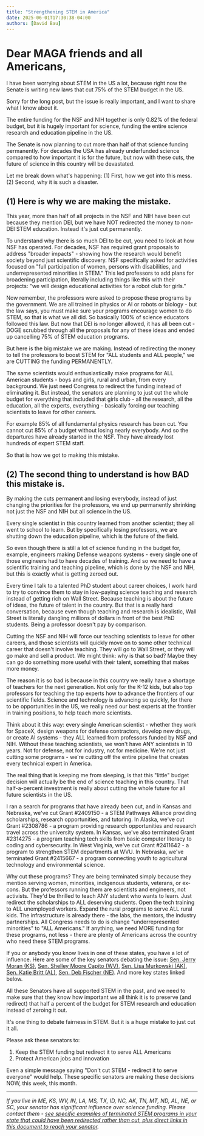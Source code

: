 ```yaml
---
title: "Strengthening STEM in America"
date: 2025-06-01T17:30:38-04:00
authors: [David Bau]
---
```

# Dear MAGA friends and all Americans,

I have been worrying about STEM in the US a lot, because right now the Senate is writing new laws that cut 75% of the STEM budget in the US.

Sorry for the long post, but the issue is really important, and I want to share what I know about it.

The entire funding for the NSF and NIH together is only 0.82% of the federal budget, but it is hugely important for science, funding the entire science research and education pipeline in the US.

The Senate is now planning to cut more than half of that science funding permanently. For decades the USA has already underfunded science compared to how important it is for the future, but now with these cuts, the future of science in this country will be devastated.

Let me break down what's happening: (1) First, how we got into this mess. (2) Second, why it is such a disaster.

## (1) Here is why we are making the mistake.

This year, more than half of all projects in the NSF and NIH have been cut because they mention DEI, but we have NOT redirected the money to non-DEI STEM education. Instead it's just cut permanently.

To understand why there is so much DEI to be cut, you need to look at how NSF has operated. For decades, NSF has required grant proposals to address "broader impacts" - showing how the research would benefit society beyond just scientific discovery. NSF specifically asked for activities focused on "full participation of women, persons with disabilities, and underrepresented minorities in STEM." This led professors to add plans for broadening participation, literally including things like this with their projects: "we will design educational activities for a robot club for girls."

Now remember, the professors were asked to propose these programs by the government. We are all trained in physics or AI or robots or biology - but the law says, you must make sure your programs encourage women to do STEM, so that is what we all did. So basically 100% of science educators followed this law. But now that DEI is no longer allowed, it has all been cut - DOGE scrubbed through all the proposals for any of these ideas and ended up cancelling 75% of STEM education programs.

But here is the big mistake we are making. Instead of redirecting the money to tell the professors to boost STEM for "ALL students and ALL people," we are CUTTING the funding PERMANENTLY.

The same scientists would enthusiastically make programs for ALL American students - boys and girls, rural and urban, from every background. We just need Congress to redirect the funding instead of eliminating it. But instead, the senators are planning to just cut the whole budget for everything that included that girls club - all the research, all the education, all the experts, everything - basically forcing our teaching scientists to leave for other careers.

For example 85% of all fundamental physics research has been cut. You cannot cut 85% of a budget without losing nearly everybody. And so the departures have already started in the NSF. They have already lost hundreds of expert STEM staff.

So that is how we got to making this mistake.

## (2) The second thing to understand is how BAD this mistake is.

By making the cuts permanent and losing everybody, instead of just changing the priorities for the professors, we end up permanently shrinking not just the NSF and NIH but all science in the US.

Every single scientist in this country learned from another scientist; they all went to school to learn. But by specifically losing professors, we are shutting down the education pipeline, which is the future of the field.

So even though there is still a lot of science funding in the budget for, example, engineers making Defense weapons systems - every single one of those engineers had to have decades of training. And so we need to have a scientific training and teaching pipeline, which is done by the NSF and NIH, but this is exactly what is getting zeroed out.

Every time I talk to a talented PhD student about career choices, I work hard to try to convince them to stay in low-paying science teaching and research instead of getting rich on Wall Street. Because teaching is about the future of ideas, the future of talent in the country. But that is a really hard conversation, because even though teaching and research is idealistic, Wall Street is literally dangling millions of dollars in front of the best PhD students. Being a professor doesn't pay by comparison.

Cutting the NSF and NIH will force our teaching scientists to leave for other careers, and those scientists will quickly move on to some other technical career that doesn't involve teaching. They will go to Wall Street, or they will go make and sell a product. We might think: why is that so bad? Maybe they can go do something more useful with their talent, something that makes more money.

The reason it is so bad is because in this country we really have a shortage of teachers for the next generation. Not only for the K-12 kids, but also top professors for teaching the top experts how to advance the frontiers of our scientific fields. Science and technology is advancing so quickly, for there to be opportunities in the US, we really need our best experts at the frontier in training positions, to help teach more scientists.

Think about it this way: every single American scientist - whether they work for SpaceX, design weapons for defense contractors, develop new drugs, or create AI systems - they ALL learned from professors funded by NSF and NIH. Without these teaching scientists, we won't have ANY scientists in 10 years. Not for defense, not for industry, not for medicine. We're not just cutting some programs - we're cutting off the entire pipeline that creates every technical expert in America.

The real thing that is keeping me from sleeping, is that this "little" budget decision will actually be the end of science teaching in this country. That half-a-percent investment is really about cutting the whole future for all future scientists in the US.

I ran a search for programs that have already been cut, and in Kansas and Nebraska, we've cut Grant #2409150 - a STEM Pathways Alliance providing scholarships, research opportunities, and tutoring. In Alaska, we've cut Grant #2308786 - a program providing research opportunities and research travel across the university system. In Kansas, we've also terminated Grant #2314275 - a program teaching tech skills from basic computer literacy to coding and cybersecurity. In West Virginia, we've cut Grant #2411642 - a program to strengthen STEM departments at WVU. In Nebraska, we've terminated Grant #2415667 - a program connecting youth to agricultural technology and environmental science.

Why cut these programs? They are being terminated simply because they mention serving women, minorities, indigenous students, veterans, or ex-cons. But the professors running them are scientists and engineers, not activists. They'd be thrilled to teach ANY student who wants to learn. Just redirect the scholarships to ALL deserving students. Open the tech training to ALL unemployed workers. Expand the rural programs to serve ALL rural kids. The infrastructure is already there - the labs, the mentors, the industry partnerships. All Congress needs to do is change "underrepresented minorities" to "ALL Americans." If anything, we need MORE funding for these programs, not less - there are plenty of Americans across the country who need these STEM programs.

If you or anybody you know lives in one of these states, you have a lot of influence. Here are some of the key senators debating the issue: [Sen. Jerry Moran (KS)](https://www.moran.senate.gov/public/index.cfm/contact-form), [Sen. Shelley Moore Capito (WV)](https://www.capito.senate.gov/contact/contact-shelley), [Sen. Lisa Murkowski (AK)](https://www.murkowski.senate.gov/contact), [Sen. Katie Britt (AL)](https://www.britt.senate.gov/contact/), [Sen. Deb Fischer (NE)](https://www.fischer.senate.gov/public/index.cfm/contact). And more key states linked below.

All these Senators have all supported STEM in the past, and we need to make sure that they know how important we all think it is to preserve (and redirect) that half a percent of the budget for STEM research and education instead of zeroing it out.

It's one thing to debate fairness in STEM. But it is a huge mistake to just cut it all.

Please ask these senators to:
1. Keep the STEM funding but redirect it to serve ALL Americans
2. Protect American jobs and innovation

Even a simple message saying "Don't cut STEM - redirect it to serve everyone" would help. These specific senators are making these decisions NOW, this week, this month.

---

*If you live in ME, KS, WV, IN, LA, MS, TX, ID, NC, AK, TN, MT, ND, AL, NE, or SC, your senator has significant influence over science funding. Please contact them - [see specific examples of terminated STEM programs in your state that could have been redirected rather than cut, plus direct links in this document to reach your senator](https://thevisible.net/005-american-stem-projects/).*
